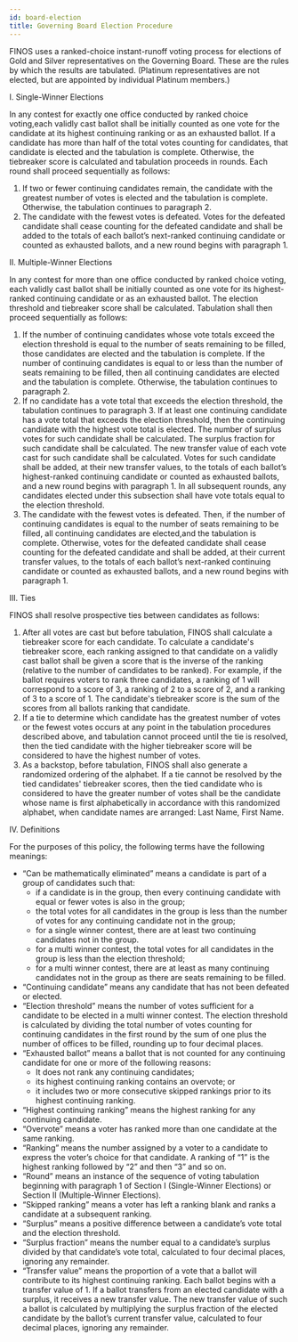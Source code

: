 ```yaml
---
id: board-election
title: Governing Board Election Procedure
---
```


FINOS uses a ranked-choice instant-runoff voting process for elections of Gold and Silver representatives on the Governing Board. These are the rules by which the results are tabulated. (Platinum representatives are not elected, but are appointed by individual Platinum members.)

I. Single-Winner Elections

In any contest for exactly one office conducted by ranked choice voting,each validly cast ballot shall be initially counted as one vote for the candidate at its highest continuing ranking or as an exhausted ballot. If a candidate has more than half of the total votes counting for candidates, that candidate is elected and the tabulation is complete. Otherwise, the tiebreaker score is calculated and tabulation proceeds in rounds. Each round shall proceed sequentially as follows:
1. If two or fewer continuing candidates remain, the candidate with the greatest number of votes is elected and the tabulation is complete. Otherwise, the tabulation continues to paragraph 2.
1. The candidate with the fewest votes is defeated. Votes for the defeated candidate shall cease counting for the defeated candidate and shall be added to the totals of each ballot’s next-ranked continuing candidate or counted as exhausted ballots, and a new round begins with paragraph 1.


II. Multiple-Winner Elections

In any contest for more than one office conducted by ranked choice voting, each validly cast ballot shall be initially counted as one vote for its highest-ranked continuing candidate or as an exhausted ballot. The election threshold and tiebreaker score shall be calculated. Tabulation shall then proceed sequentially as follows:
1. If the number of continuing candidates whose vote totals exceed the election threshold is equal to the number of seats remaining to be filled, those candidates are elected and the tabulation is complete. If the number of continuing candidates is equal to or less than the number of seats remaining to be filled, then all continuing candidates are elected and the tabulation is complete. Otherwise, the tabulation continues to paragraph 2.
1. If no candidate has a vote total that exceeds the election threshold, the tabulation continues to paragraph 3. If at least one continuing candidate has a vote total that exceeds the election threshold, then the continuing candidate with the highest vote total is elected. The number of surplus votes for such candidate shall be calculated. The surplus fraction for such candidate shall be calculated. The new transfer value of each vote cast for such candidate shall be calculated. Votes for such candidate shall be added, at their new transfer values, to the totals of each ballot’s highest-ranked continuing candidate or counted as exhausted ballots, and a new round begins with paragraph 1. In all subsequent rounds, any candidates elected under this subsection shall have vote totals equal to the election threshold.
1. The candidate with the fewest votes is defeated. Then, if the number of continuing candidates is equal to the number of seats remaining to be filled, all continuing candidates are elected,and the tabulation is complete. Otherwise, votes for the defeated candidate shall cease counting for the defeated candidate and shall be added, at their current transfer values, to the totals of each ballot’s next-ranked continuing candidate or counted as exhausted ballots, and a new round begins with paragraph 1.

III. Ties

FINOS shall resolve prospective ties between candidates as follows:
1. After all votes are cast but before tabulation, FINOS shall calculate a tiebreaker score for each candidate. To calculate a candidate's tiebreaker score, each ranking assigned to that candidate on a validly cast ballot shall be given a score that is the inverse of the ranking (relative to the number of candidates to be ranked). For example, if the ballot requires voters to rank three candidates, a ranking of 1 will correspond to a score of 3, a ranking of 2 to a score of 2, and a ranking of 3 to a score of 1. The candidate's tiebreaker score is the sum of the scores from all ballots ranking that candidate.
1. If a tie to determine which candidate has the greatest number of votes or the fewest votes occurs at any point in the tabulation procedures described above, and tabulation cannot proceed until the tie is resolved, then the tied candidate with the higher tiebreaker score will be considered to have the highest number of votes.
1. As a backstop, before tabulation, FINOS shall also generate a randomized ordering of the alphabet. If a tie cannot be resolved by the tied candidates' tiebreaker scores, then the tied candidate who is considered to have the greater number of votes shall be the candidate whose name is first alphabetically in accordance with this randomized alphabet, when candidate names are arranged: Last Name, First Name.

IV. Definitions

For the purposes of this policy, the following terms have the following meanings:
* “Can be mathematically eliminated” means a candidate is part of a group of candidates such that:
  * if a candidate is in the group, then every continuing candidate with equal or fewer votes is also in the group;
  * the total votes for all candidates in the group is less than the number of votes for any continuing candidate not in the group;
  * for a single winner contest, there are at least two continuing candidates not in the group.
  * for a multi winner contest, the total votes for all candidates in the group is less than the election threshold;
  * for a multi winner contest, there are at least as many continuing candidates not in the group as there are seats remaining to be filled.
* “Continuing candidate” means any candidate that has not been defeated or elected.
* “Election threshold” means the number of votes sufficient for a candidate to be elected in a multi winner contest. The election threshold is calculated by dividing the total number of votes counting for continuing candidates in the first round by the sum of one plus the number of offices to be filled, rounding up to four decimal places.
* “Exhausted ballot” means a ballot that is not counted for any continuing candidate for one or more of the following reasons:
  * It does not rank any continuing candidates;
  * its highest continuing ranking contains an overvote; or
  * it includes two or more consecutive skipped rankings prior to its highest continuing ranking.
* “Highest continuing ranking” means the highest ranking for any continuing candidate.
* “Overvote” means a voter has ranked more than one candidate at the same ranking.
* “Ranking” means the number assigned by a voter to a candidate to express the voter’s choice for that candidate. A ranking of “1” is the highest ranking followed by “2” and then “3” and so on.
* “Round” means an instance of the sequence of voting tabulation beginning with paragraph 1 of Section I (Single-Winner Elections) or Section II (Multiple-Winner Elections).
* “Skipped ranking” means a voter has left a ranking blank and ranks a candidate at a subsequent ranking.
* “Surplus” means a positive difference between a candidate’s vote total and the election threshold.
* “Surplus fraction” means the number equal to a candidate’s surplus divided by that candidate’s vote total, calculated to four decimal places, ignoring any remainder.
* “Transfer value” means the proportion of a vote that a ballot will contribute to its highest continuing ranking. Each ballot begins with a transfer value of 1. If a ballot transfers from an elected candidate with a surplus, it receives a new transfer value. The new transfer value of such a ballot is calculated by multiplying the surplus fraction of the elected candidate by the ballot’s current transfer value, calculated to four decimal places, ignoring any remainder.

